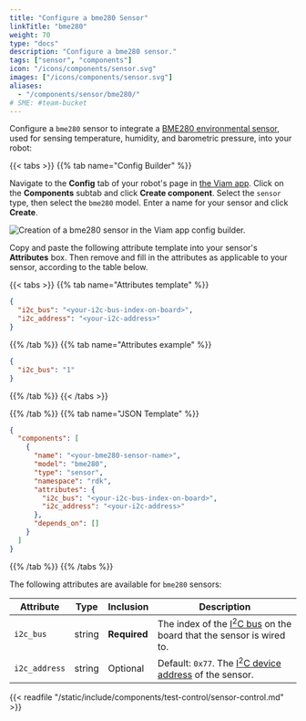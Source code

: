 ```yaml
---
title: "Configure a bme280 Sensor"
linkTitle: "bme280"
weight: 70
type: "docs"
description: "Configure a bme280 sensor."
tags: ["sensor", "components"]
icon: "/icons/components/sensor.svg"
images: ["/icons/components/sensor.svg"]
aliases:
  - "/components/sensor/bme280/"
# SME: #team-bucket
---
```


Configure a `bme280` sensor to integrate a [BME280 environmental sensor](https://www.adafruit.com/product/2652), used for sensing temperature, humidity, and barometric pressure, into your robot:

{{< tabs >}}
{{% tab name="Config Builder" %}}

Navigate to the **Config** tab of your robot's page in [the Viam app](https://app.viam.com).
Click on the **Components** subtab and click **Create component**.
Select the `sensor` type, then select the `bme280` model.
Enter a name for your sensor and click **Create**.

![Creation of a bme280 sensor in the Viam app config builder.](/components/sensor/bme280-sensor-ui-config.png)

Copy and paste the following attribute template into your sensor's **Attributes** box.
Then remove and fill in the attributes as applicable to your sensor, according to the table below.

{{< tabs >}}
{{% tab name="Attributes template" %}}

```json {class="line-numbers linkable-line-numbers"}
{
  "i2c_bus": "<your-i2c-bus-index-on-board>",
  "i2c_address": "<your-i2c-address>"
}
```

{{% /tab %}}
{{% tab name="Attributes example" %}}

```json {class="line-numbers linkable-line-numbers"}
{
  "i2c_bus": "1"
}
```

{{% /tab %}}
{{< /tabs >}}

{{% /tab %}}
{{% tab name="JSON Template" %}}

```json {class="line-numbers linkable-line-numbers"}
{
  "components": [
    {
      "name": "<your-bme280-sensor-name>",
      "model": "bme280",
      "type": "sensor",
      "namespace": "rdk",
      "attributes": {
        "i2c_bus": "<your-i2c-bus-index-on-board>",
        "i2c_address": "<your-i2c-address>"
      },
      "depends_on": []
    }
  ]
}
```

{{% /tab %}}
{{% /tabs %}}

The following attributes are available for `bme280` sensors:

<!-- prettier-ignore -->
| Attribute | Type | Inclusion | Description |
| --------- | ---- | --------- | ----------  |
| `i2c_bus` | string | **Required** | The index of the [I<sup>2</sup>C bus](/components/board/#i2cs) on the board that the sensor is wired to. |
| `i2c_address`  | string | Optional | Default: `0x77`. The [I<sup>2</sup>C device address](https://learn.adafruit.com/i2c-addresses/overview) of the sensor. |

{{< readfile "/static/include/components/test-control/sensor-control.md" >}}
